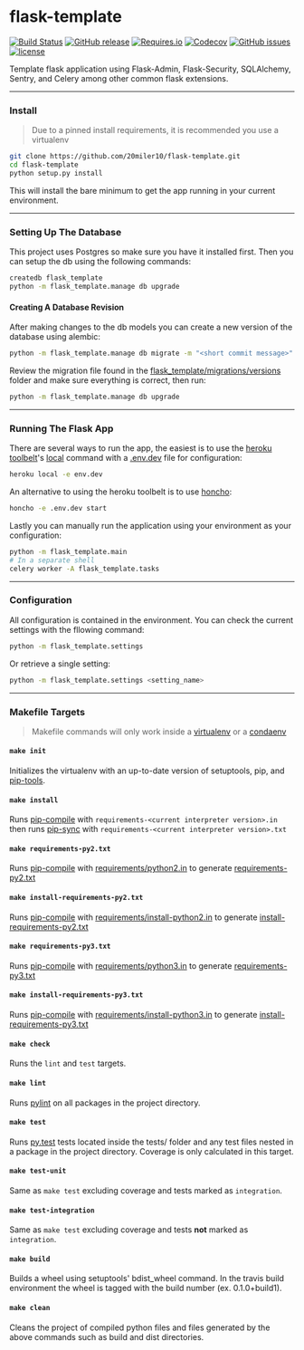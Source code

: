 # flask-template
[![Build Status](https://img.shields.io/travis/derek-miller/flask-template.svg)](https://travis-ci.org/derek-miller/flask-template)
[![GitHub release](https://img.shields.io/github/release/derek-miller/flask-template.svg)]()
[![Requires.io](https://img.shields.io/requires/github/derek-miller/flask-template.svg)](https://requires.io/github/derek-miller/flask-template/requirements/?branch=master)
[![Codecov](https://img.shields.io/codecov/c/github/derek-miller/flask-template.svg)](https://codecov.io/gh/derek-miller/flask-template)
[![GitHub issues](https://img.shields.io/github/issues/derek-miller/flask-template.svg)](https://github.com/derek-miller/flask-template/issues)
[![license](https://img.shields.io/github/license/derek-miller/flask-template.svg)](https://github.com/derek-miller/flask-template/blob/master/LICENSE)

Template flask application using Flask-Admin, Flask-Security, SQLAlchemy, Sentry, and Celery among other common flask
extensions.

***

### Install

> Due to a pinned install requirements, it is recommended you use a virtualenv

```bash
git clone https://github.com/20miler10/flask-template.git
cd flask-template
python setup.py install
```

This will install the bare minimum to get the app running in your current environment.

***

### Setting Up The Database

This project uses Postgres so make sure you have it installed first. Then you can setup the db using the following
commands:

```bash
createdb flask_template
python -m flask_template.manage db upgrade
```

#### Creating A Database Revision

After making changes to the db models you can create a new version of the database using alembic:

```bash
python -m flask_template.manage db migrate -m "<short commit message>"
```

Review the migration file found in the [flask_template/migrations/versions](flask_template/migrations/versions) folder and make sure everything is correct, then run:

```bash
python -m flask_template.manage db upgrade
```

***

### Running The Flask App

There are several ways to run the app, the easiest is to use the [heroku toolbelt](https://toolbelt.heroku.com/)'s [local](https://devcenter.heroku.com/articles/heroku-local) command with a [.env.dev](.env.dev) file for configuration:

```bash
heroku local -e env.dev
```

An alternative to using the heroku toolbelt is to use [honcho](https://honcho.readthedocs.org/en/latest/):

```bash
honcho -e .env.dev start
```

Lastly you can manually run the application using your environment as your configuration:

```bash
python -m flask_template.main
# In a separate shell
celery worker -A flask_template.tasks
```

***

### Configuration

All configuration is contained in the environment. You can check the current settings with the fllowing command:

```bash
python -m flask_template.settings
```

Or retrieve a single setting:

```bash
python -m flask_template.settings <setting_name>
```

***

### Makefile Targets

> Makefile commands will only work inside a [virtualenv](https://virtualenv.pypa.io/en/latest/) or a [condaenv](http://conda.pydata.org/docs/using/envs.html)

#### `make init`

Initializes the virtualenv with an up-to-date version of setuptools, pip, and [pip-tools](https://github.com/nvie/pip-tools/).

#### `make install`

Runs [pip-compile] with `requirements-<current interpreter version>.in` then runs [pip-sync] with `requirements-<current interpreter version>.txt`

#### `make requirements-py2.txt`

Runs [pip-compile] with [requirements/python2.in](requirements/python2.in) to generate [requirements-py2.txt](requirements-py2.txt)

#### `make install-requirements-py2.txt`

Runs [pip-compile] with [requirements/install-python2.in](requirements/install-python2.in) to generate [install-requirements-py2.txt](install-requirements-py2.txt)

#### `make requirements-py3.txt`

Runs [pip-compile] with [requirements/python3.in](requirements/python3.in) to generate [requirements-py3.txt](requirements-py3.txt)

#### `make install-requirements-py3.txt`

Runs [pip-compile] with [requirements/install-python3.in](requirements/install-python3.in) to generate [install-requirements-py3.txt](install-requirements-py3.txt)

#### `make check`

Runs the `lint` and `test` targets.

#### `make lint`

Runs [pylint] on all packages in the project directory.

#### `make test`

Runs [py.test] tests located inside the tests/ folder and any test files nested in a package in the project directory. Coverage is only calculated in this target.

#### `make test-unit`

Same as `make test` excluding coverage and tests marked as `integration`.

#### `make test-integration`

Same as `make test` excluding coverage and tests **not** marked as `integration`.

#### `make build`

Builds a wheel using setuptools' bdist_wheel command. In the travis build environment the wheel is tagged with the build number (ex. 0.1.0+build1).

#### `make clean`

Cleans the project of compiled python files and files generated by the above commands such as build and dist directories.


[pylint]: https://www.pylint.org/
[py.test]: http://pytest.org/latest/
[pip-tools]: https://github.com/nvie/pip-tools/#pip-tools--pip-compile--pip-sync
[pip-compile]: https://github.com/nvie/pip-tools/#example-usage-for-pip-compile
[pip-sync]: https://github.com/nvie/pip-tools/#example-usage-for-pip-sync

